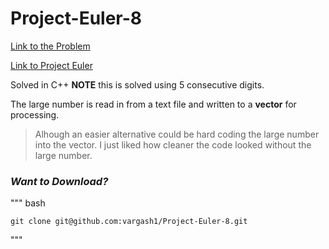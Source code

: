 Project-Euler-8
===============

[Link to the Problem](https://projecteuler.net/problem=8)

[Link to Project Euler](https://projecteuler.net)

Solved in C++
**NOTE** this is solved using 5 consecutive digits.

The large number is read in from a text file and written to a **vector** for processing.
>Alhough an easier alternative could be hard coding the large number into the vector.
>I just liked how cleaner the code looked without the large number.

### ***Want to Download?***

""" bash

	git clone git@github.com:vargash1/Project-Euler-8.git

"""


